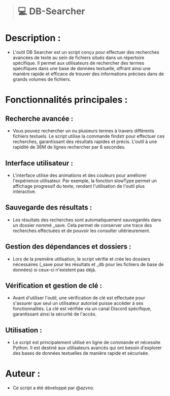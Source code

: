 > # 💻 DB-Searcher

# Description :
- L'outil DB Searcher est un script conçu pour effectuer des recherches avancées de texte au sein de fichiers situés dans un répertoire spécifique. Il permet aux utilisateurs de rechercher des termes spécifiques dans une base de données textuelle, offrant ainsi une manière rapide et efficace de trouver des informations précises dans de grands volumes de fichiers.

# Fonctionnalités principales :

## Recherche avancée :
- Vous pouvez rechercher un ou plusieurs termes à travers différents fichiers textuels. Le script utilise la commande findstr pour effectuer ces recherches, garantissant des résultats rapides et précis. L'outil à une rapidité de 36M de lignes rechercher par 6 secondes.

## Interface utilisateur :
- L'interface utilise des animations et des couleurs pour améliorer l'expérience utilisateur. Par exemple, la fonction slowType permet un affichage progressif du texte, rendant l'utilisation de l'outil plus interactive.

## Sauvegarde des résultats :
- Les résultats des recherches sont automatiquement sauvegardés dans un dossier nommé _save. Cela permet de conserver une trace des recherches effectuées et de pouvoir les consulter ultérieurement.

## Gestion des dépendances et dossiers :
- Lors de la première utilisation, le script vérifie et crée les dossiers nécessaires (_save pour les résultats et _db pour les fichiers de base de données) si ceux-ci n'existent pas déjà.

## Vérification et gestion de clé :
- Avant d'utiliser l'outil, une vérification de clé est effectuée pour s'assurer que seul un utilisateur autorisé puisse accéder à ses fonctionnalités. La clé est vérifiée via un canal Discord spécifique, garantissant ainsi la sécurité de l'accès.

## Utilisation :
- Le script est principalement utilisé en ligne de commande et nécessite Python. Il est destiné aux utilisateurs avancés qui ont besoin d'explorer des bases de données textuelles de manière rapide et sécurisée.

# Auteur :
- Ce script a été développé par @azvno.
